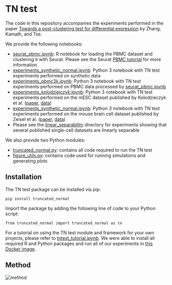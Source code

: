 # TN test

The code in this repository accompanies the experiments performed in the paper [Towards a post-clustering test for differential expression](https://www.biorxiv.org/content/early/2018/11/05/463265) by Zhang, Kamath, and Tse. 

We provide the following notebooks:
- [seurat_pbmc.ipynb](https://github.com/jessemzhang/tn_test/blob/master/seurat_pbmc.ipynb): R notebook for loading the PBMC dataset and clustering it with Seurat. Please see the Seurat [PBMC tutorial](https://satijalab.org/seurat/pbmc3k_tutorial.html) for more information
- [experiments_synthetic_normal.ipynb](https://github.com/jessemzhang/tn_test/blob/master/experiments/experiments_synthetic_normal.ipynb): Python 3 notebook with TN test experiments performed on synthetic data
- [experiments_pbmc3k.ipynb](https://github.com/jessemzhang/tn_test/blob/master/experiments/experiments_pbmc3k.ipynb): Python 3 notebook with TN test experiments performed on PBMC data processed by [seurat_pbmc.ipynb](https://github.com/jessemzhang/tn_test/blob/master/seurat_pbmc.ipynb)
- [experiments_kolodziejczyk.ipynb](https://github.com/jessemzhang/tn_test/blob/master/experiments/experiments_kolodziejczyk.ipynb): Python 3 notebook with TN test experiments performed on the mESC dataset published by Kolodzieczyk et al. ([paper](http://www.sciencedirect.com/science/article/pii/S193459091500418X?via%3Dihub), [data](https://github.com/BatzoglouLabSU/SIMLR/tree/SIMLR/data))
- [experiments_synthetic_normal.ipynb](https://github.com/jessemzhang/tn_test/blob/master/experiments/experiments_synthetic_normal.ipynb): Python 3 notebook with TN test experiments performed on the mouse brain cell dataset published by Zeisel et al. ([paper](http://science.sciencemag.org/content/347/6226/1138.full), [data](http://linnarssonlab.org/cortex/))
- Please see the [linear_separability](https://github.com/jessemzhang/tn_test/tree/master/experiments/linear_separability) directory for experiments showing that several published single-cell datasets are linearly separable

We also provide two Python modules:
- [truncated_normal.py](https://github.com/jessemzhang/tn_test/blob/master/truncated_normal.py): contains all code required to run the TN test
- [figure_utils.py](https://github.com/jessemzhang/tn_test/blob/master/experiments/figure_utils.py): contains code used for running simulations and generating plots

## Installation

The TN test package can be installed via pip:

```
pip install truncated_normal
```

Import the package by adding the following line of code to your Python script:

```
from truncated_normal import truncated_normal as tn
```

For a tutorial on using the TN test module and framework for your own projects, please refer to [tntest_tutorial.ipynb](https://github.com/jessemzhang/tn_test/blob/master/tntest_tutorial.ipynb). We were able to install all required R and Python packages and run all of our experiments in [this Docker image](https://hub.docker.com/r/heatonresearch/jupyter-python-r/).

## Method

![method](https://github.com/jessemzhang/tn_test/blob/master/method.png)

